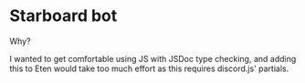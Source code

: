 # Starboard bot
Why?

I wanted to get comfortable using JS with JSDoc type checking, and adding this to Eten would take too much effort as this requires discord.js' partials.